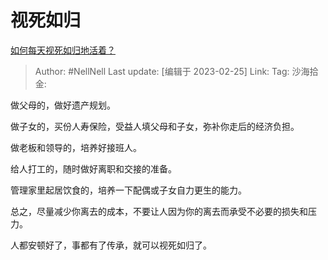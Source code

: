 # 视死如归

[如何每天视死如归地活着？](https://www.zhihu.com/question/583803103/answer/2910827367)

> Author: #NellNell
> Last update: [编辑于 2023-02-25]
> Link:
> Tag:
> 沙海拾金:

做父母的，做好遗产规划。

做子女的，买份人寿保险，受益人填父母和子女，弥补你走后的经济负担。

做老板和领导的，培养好接班人。

给人打工的，随时做好离职和交接的准备。

管理家里起居饮食的，培养一下配偶或子女自力更生的能力。

总之，尽量减少你离去的成本，不要让人因为你的离去而承受不必要的损失和压力。

人都安顿好了，事都有了传承，就可以视死如归了。
